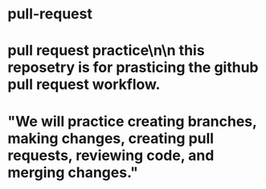 # pull-request
# pull request practice\n\n this reposetry is for prasticing the github pull request workflow.
# "We will practice creating branches, making changes, creating pull requests, reviewing code, and merging changes."
